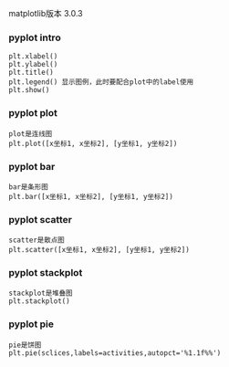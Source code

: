 matplotlib版本 3.0.3

### pyplot intro
    plt.xlabel()
    plt.ylabel()
    plt.title()
    plt.legend() 显示图例，此时要配合plot中的label使用
    plt.show() 
    
### pyplot plot
    plot是连线图
    plt.plot([x坐标1, x坐标2], [y坐标1, y坐标2])
    
### pyplot bar
    bar是条形图
    plt.bar([x坐标1, x坐标2], [y坐标1, y坐标2])
    
### pyplot scatter
    scatter是散点图
    plt.scatter([x坐标1, x坐标2], [y坐标1, y坐标2])
    
### pyplot stackplot
    stackplot是堆叠图
    plt.stackplot()
    
### pyplot pie
    pie是饼图
    plt.pie(sclices,labels=activities,autopct='%1.1f%%')


    